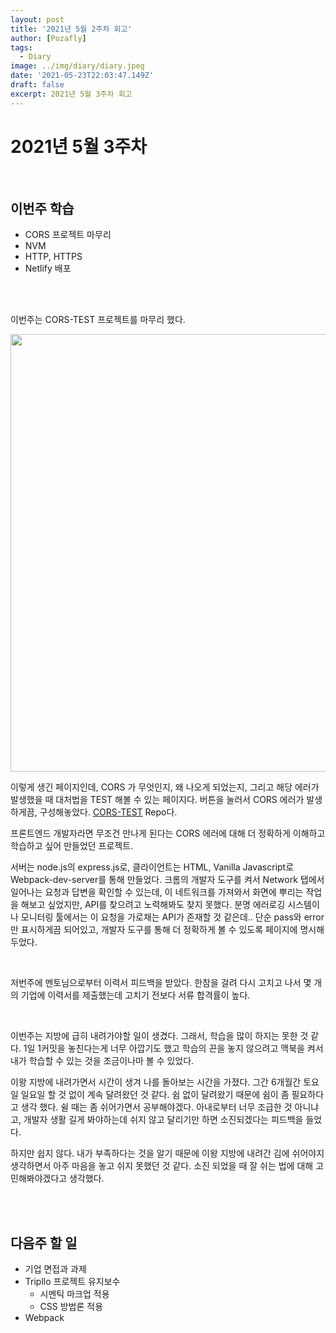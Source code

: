 ```yaml
---
layout: post
title: '2021년 5월 2주차 회고'
author: [Pozafly]
tags:
  - Diary
image: ../img/diary/diary.jpeg
date: '2021-05-23T22:03:47.149Z'
draft: false
excerpt: 2021년 5월 3주차 회고
---
```




# 2021년 5월 3주차

<br/>

## 이번주 학습

- CORS 프로젝트 마무리
- NVM
- HTTP, HTTPS
- Netlify 배포

<br/>

<br/>

이번주는 CORS-TEST 프로젝트를 마무리 했다.

<img width="700" src="https://user-images.githubusercontent.com/59427983/118496725-5b82b180-b75f-11eb-94fc-79cb151bd114.png" />

이렇게 생긴 페이지인데, CORS 가 무엇인지, 왜 나오게 되었는지, 그리고 해당 에러가 발생했을 때 대처법을 TEST 해볼 수 있는 페이지다. 버튼을 눌러서 CORS 에러가 발생하게끔, 구성해놓았다. [CORS-TEST](https://github.com/pozafly/CORS-TEST) Repo다.

프론트엔드 개발자라면 무조건 만나게 된다는 CORS 에러에 대해 더 정확하게 이해하고 학습하고 싶어 만들었던 프로젝트.

서버는 node.js의 express.js로, 클라이언트는 HTML, Vanilla Javascript로 Webpack-dev-server를 통해 만들었다. 크롬의 개발자 도구를 켜서 Network 탭에서 일어나는 요청과 답변을 확인할 수 있는데, 이 네트워크를 가져와서 화면에 뿌리는 작업을 해보고 싶었지만, API를 찾으려고 노력해봐도 찾지 못했다. 분명 에러로깅 시스템이나 모니터링 툴에서는 이 요청을 가로채는 API가 존재할 것 같은데.. 단순 pass와 error만 표시하게끔 되어있고, 개발자 도구를 통해 더 정확하게 볼 수 있도록 페이지에 명시해 두었다.

<br/>

저번주에 멘토님으로부터 이력서 피드백을 받았다. 한참을 걸려 다시 고치고 나서 몇 개의 기업에 이력서를 제출했는데 고치기 전보다 서류 합격률이 높다.

<br/>

이번주는 지방에 급히 내려가야할 일이 생겼다. 그래서, 학습을 많이 하지는 못한 것 같다. 1일 1커밋을 놓친다는게 너무 아깝기도 했고 학습의 끈을 놓지 않으려고 맥북을 켜서 내가 학습할 수 있는 것을 조금이나마 볼 수 있었다.

이왕 지방에 내려가면서 시간이 생겨 나를 돌아보는 시간을 가졌다. 그간 6개월간 토요일 일요일 할 것 없이 계속 달려왔던 것 같다. 쉼 없이 달려왔기 때문에 쉼이 좀 필요하다고 생각 했다. 쉴 때는 좀 쉬어가면서 공부해야겠다. 아내로부터 너무 조급한 것 아니냐고, 개발자 생활 길게 봐야하는데 쉬지 않고 달리기만 하면 소진되겠다는 피드백을 들었다.

하지만 쉽지 않다. 내가 부족하다는 것을 알기 때문에 이왕 지방에 내려간 김에 쉬어야지 생각하면서 아주 마음을 놓고 쉬지 못했던 것 같다. 소진 되었을 때 잘 쉬는 법에 대해 고민해봐야겠다고 생각했다.

<br/>

<br/>

## 다음주 할 일

- 기업 면접과 과제
- Tripllo 프로젝트 유지보수
  - 시멘틱 마크업 적용
  - CSS 방법론 적용
- Webpack